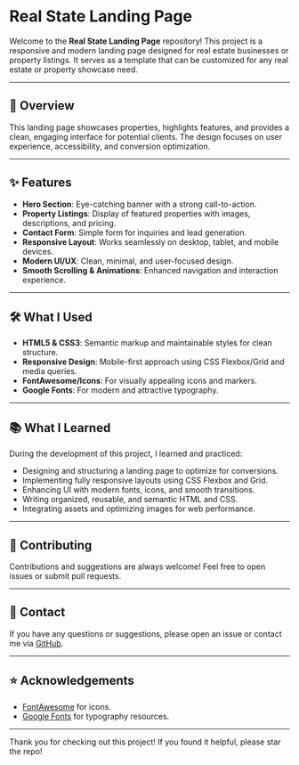 # Real State Landing Page

Welcome to the **Real State Landing Page** repository! This project is a responsive and modern landing page designed for real estate businesses or property listings. It serves as a template that can be customized for any real estate or property showcase need.

---

## 🚀 Overview

This landing page showcases properties, highlights features, and provides a clean, engaging interface for potential clients. The design focuses on user experience, accessibility, and conversion optimization.

---

## ✨ Features

- **Hero Section**: Eye-catching banner with a strong call-to-action.
- **Property Listings**: Display of featured properties with images, descriptions, and pricing.
- **Contact Form**: Simple form for inquiries and lead generation.
- **Responsive Layout**: Works seamlessly on desktop, tablet, and mobile devices.
- **Modern UI/UX**: Clean, minimal, and user-focused design.
- **Smooth Scrolling & Animations**: Enhanced navigation and interaction experience.

---

## 🛠️ What I Used

- **HTML5 & CSS3**: Semantic markup and maintainable styles for clean structure.
- **Responsive Design**: Mobile-first approach using CSS Flexbox/Grid and media queries.
- **FontAwesome/Icons**: For visually appealing icons and markers.
- **Google Fonts**: For modern and attractive typography.

---

## 📚 What I Learned

During the development of this project, I learned and practiced:

- Designing and structuring a landing page to optimize for conversions.
- Implementing fully responsive layouts using CSS Flexbox and Grid.
- Enhancing UI with modern fonts, icons, and smooth transitions.
- Writing organized, reusable, and semantic HTML and CSS.
- Integrating assets and optimizing images for web performance.

---


## 🤝 Contributing

Contributions and suggestions are always welcome! Feel free to open issues or submit pull requests.

---

## 📧 Contact

If you have any questions or suggestions, please open an issue or contact me via [GitHub](https://github.com/rodas-awgichew).

---

## ⭐️ Acknowledgements

- [FontAwesome](https://fontawesome.com/) for icons.
- [Google Fonts](https://fonts.google.com/) for typography resources.

---

Thank you for checking out this project! If you found it helpful, please star the repo!
